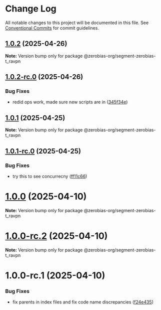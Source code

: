 # Change Log

All notable changes to this project will be documented in this file.
See [Conventional Commits](https://conventionalcommits.org) for commit guidelines.

## [1.0.2](https://github.com/zerobias-org/segment/compare/@zerobias-org/segment-zerobias-t_ravpn@1.0.2-rc.0...@zerobias-org/segment-zerobias-t_ravpn@1.0.2) (2025-04-26)

**Note:** Version bump only for package @zerobias-org/segment-zerobias-t_ravpn





## [1.0.2-rc.0](https://github.com/zerobias-org/segment/compare/@zerobias-org/segment-zerobias-t_ravpn@1.0.1...@zerobias-org/segment-zerobias-t_ravpn@1.0.2-rc.0) (2025-04-26)


### Bug Fixes

* redid ops work, made sure new scripts are in ([345f34e](https://github.com/zerobias-org/segment/commit/345f34ec926029dc141943b3e321676adb4a2888))





## [1.0.1](https://github.com/zerobias-org/segment/compare/@zerobias-org/segment-zerobias-t_ravpn@1.0.1-rc.0...@zerobias-org/segment-zerobias-t_ravpn@1.0.1) (2025-04-25)

**Note:** Version bump only for package @zerobias-org/segment-zerobias-t_ravpn





## [1.0.1-rc.0](https://github.com/zerobias-org/segment/compare/@zerobias-org/segment-zerobias-t_ravpn@1.0.0...@zerobias-org/segment-zerobias-t_ravpn@1.0.1-rc.0) (2025-04-25)


### Bug Fixes

* try this to see concurrecny ([ff11c66](https://github.com/zerobias-org/segment/commit/ff11c66d67cb9f185098fd640d4139178d29ae22))





# [1.0.0](https://github.com/zerobias-org/segment/compare/@zerobias-org/segment-zerobias-t_ravpn@1.0.0-rc.2...@zerobias-org/segment-zerobias-t_ravpn@1.0.0) (2025-04-10)

**Note:** Version bump only for package @zerobias-org/segment-zerobias-t_ravpn





# [1.0.0-rc.2](https://github.com/zerobias-org/segment/compare/@zerobias-org/segment-zerobias-t_ravpn@1.0.0-rc.1...@zerobias-org/segment-zerobias-t_ravpn@1.0.0-rc.2) (2025-04-10)

**Note:** Version bump only for package @zerobias-org/segment-zerobias-t_ravpn





# 1.0.0-rc.1 (2025-04-10)


### Bug Fixes

* fix parents in index files and fix code name discrepancies ([f24e435](https://github.com/zerobias-org/segment/commit/f24e4352453caaa05074cc6bb66ee8ed21a4f11d))
